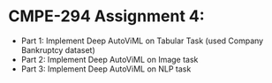 # CMPE-294 Assignment 4:

* Part 1: Implement Deep AutoViML on Tabular Task (used Company Bankruptcy dataset)
* Part 2: Implement Deep AutoViML on Image task
* Part 3: Implement Deep AutoViML on NLP task
